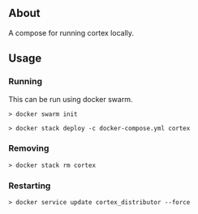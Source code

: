 ## About
A compose for running cortex locally.

## Usage
### Running
This can be run using docker swarm.

```
> docker swarm init
```

```
> docker stack deploy -c docker-compose.yml cortex
```

### Removing
```
> docker stack rm cortex
```

### Restarting
```
> docker service update cortex_distributor --force
```